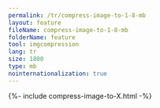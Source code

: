 ```yaml
---
permalink: /tr/compress-image-to-1-8-mb
layout: feature
fileName: compress-image-to-1-8-mb
folderName: feature
tool: imgcompression
lang: tr
size: 1800
type: mb
nointernationalization: true
---
```

{%- include compress-image-to-X.html -%}       
